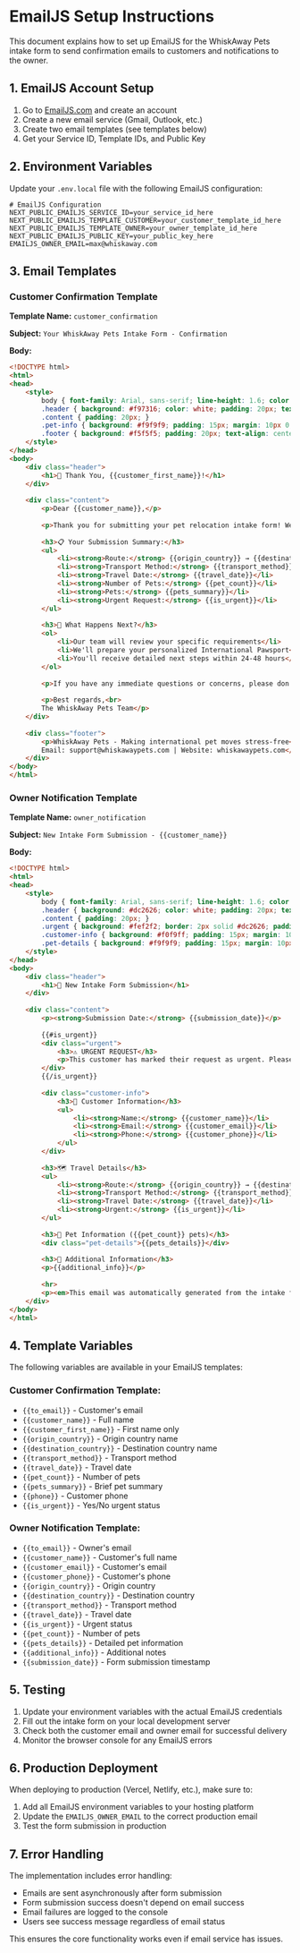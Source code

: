 # EmailJS Setup Instructions

This document explains how to set up EmailJS for the WhiskAway Pets intake form to send confirmation emails to customers and notifications to the owner.

## 1. EmailJS Account Setup

1. Go to [EmailJS.com](https://www.emailjs.com/) and create an account
2. Create a new email service (Gmail, Outlook, etc.)
3. Create two email templates (see templates below)
4. Get your Service ID, Template IDs, and Public Key

## 2. Environment Variables

Update your `.env.local` file with the following EmailJS configuration:

```env
# EmailJS Configuration
NEXT_PUBLIC_EMAILJS_SERVICE_ID=your_service_id_here
NEXT_PUBLIC_EMAILJS_TEMPLATE_CUSTOMER=your_customer_template_id_here  
NEXT_PUBLIC_EMAILJS_TEMPLATE_OWNER=your_owner_template_id_here
NEXT_PUBLIC_EMAILJS_PUBLIC_KEY=your_public_key_here
EMAILJS_OWNER_EMAIL=max@whiskaway.com
```

## 3. Email Templates

### Customer Confirmation Template

**Template Name:** `customer_confirmation`

**Subject:** `Your WhiskAway Pets Intake Form - Confirmation`

**Body:**
```html
<!DOCTYPE html>
<html>
<head>
    <style>
        body { font-family: Arial, sans-serif; line-height: 1.6; color: #333; }
        .header { background: #f97316; color: white; padding: 20px; text-align: center; }
        .content { padding: 20px; }
        .pet-info { background: #f9f9f9; padding: 15px; margin: 10px 0; border-left: 4px solid #f97316; }
        .footer { background: #f5f5f5; padding: 20px; text-align: center; font-size: 14px; }
    </style>
</head>
<body>
    <div class="header">
        <h1>🐾 Thank You, {{customer_first_name}}!</h1>
    </div>
    
    <div class="content">
        <p>Dear {{customer_name}},</p>
        
        <p>Thank you for submitting your pet relocation intake form! We've received your information and will review your request shortly.</p>
        
        <h3>📋 Your Submission Summary:</h3>
        <ul>
            <li><strong>Route:</strong> {{origin_country}} → {{destination_country}}</li>
            <li><strong>Transport Method:</strong> {{transport_method}}</li>
            <li><strong>Travel Date:</strong> {{travel_date}}</li>
            <li><strong>Number of Pets:</strong> {{pet_count}}</li>
            <li><strong>Pets:</strong> {{pets_summary}}</li>
            <li><strong>Urgent Request:</strong> {{is_urgent}}</li>
        </ul>
        
        <h3>🚀 What Happens Next?</h3>
        <ol>
            <li>Our team will review your specific requirements</li>
            <li>We'll prepare your personalized International Pawsport</li>
            <li>You'll receive detailed next steps within 24-48 hours</li>
        </ol>
        
        <p>If you have any immediate questions or concerns, please don't hesitate to contact us.</p>
        
        <p>Best regards,<br>
        The WhiskAway Pets Team</p>
    </div>
    
    <div class="footer">
        <p>WhiskAway Pets - Making international pet moves stress-free<br>
        Email: support@whiskawaypets.com | Website: whiskawaypets.com</p>
    </div>
</body>
</html>
```

### Owner Notification Template

**Template Name:** `owner_notification`

**Subject:** `New Intake Form Submission - {{customer_name}}`

**Body:**
```html
<!DOCTYPE html>
<html>
<head>
    <style>
        body { font-family: Arial, sans-serif; line-height: 1.6; color: #333; }
        .header { background: #dc2626; color: white; padding: 20px; text-align: center; }
        .content { padding: 20px; }
        .urgent { background: #fef2f2; border: 2px solid #dc2626; padding: 15px; margin: 10px 0; }
        .customer-info { background: #f0f9ff; padding: 15px; margin: 10px 0; }
        .pet-details { background: #f9f9f9; padding: 15px; margin: 10px 0; white-space: pre-line; }
    </style>
</head>
<body>
    <div class="header">
        <h1>🔔 New Intake Form Submission</h1>
    </div>
    
    <div class="content">
        <p><strong>Submission Date:</strong> {{submission_date}}</p>
        
        {{#is_urgent}}
        <div class="urgent">
            <h3>⚠️ URGENT REQUEST</h3>
            <p>This customer has marked their request as urgent. Please prioritize this submission.</p>
        </div>
        {{/is_urgent}}
        
        <div class="customer-info">
            <h3>👤 Customer Information</h3>
            <ul>
                <li><strong>Name:</strong> {{customer_name}}</li>
                <li><strong>Email:</strong> {{customer_email}}</li>
                <li><strong>Phone:</strong> {{customer_phone}}</li>
            </ul>
        </div>
        
        <h3>🗺️ Travel Details</h3>
        <ul>
            <li><strong>Route:</strong> {{origin_country}} → {{destination_country}}</li>
            <li><strong>Transport Method:</strong> {{transport_method}}</li>
            <li><strong>Travel Date:</strong> {{travel_date}}</li>
            <li><strong>Urgent:</strong> {{is_urgent}}</li>
        </ul>
        
        <h3>🐾 Pet Information ({{pet_count}} pets)</h3>
        <div class="pet-details">{{pets_details}}</div>
        
        <h3>📝 Additional Information</h3>
        <p>{{additional_info}}</p>
        
        <hr>
        <p><em>This email was automatically generated from the intake form submission.</em></p>
    </div>
</body>
</html>
```

## 4. Template Variables

The following variables are available in your EmailJS templates:

### Customer Confirmation Template:
- `{{to_email}}` - Customer's email
- `{{customer_name}}` - Full name
- `{{customer_first_name}}` - First name only
- `{{origin_country}}` - Origin country name
- `{{destination_country}}` - Destination country name
- `{{transport_method}}` - Transport method
- `{{travel_date}}` - Travel date
- `{{pet_count}}` - Number of pets
- `{{pets_summary}}` - Brief pet summary
- `{{phone}}` - Customer phone
- `{{is_urgent}}` - Yes/No urgent status

### Owner Notification Template:
- `{{to_email}}` - Owner's email
- `{{customer_name}}` - Customer's full name
- `{{customer_email}}` - Customer's email
- `{{customer_phone}}` - Customer's phone
- `{{origin_country}}` - Origin country
- `{{destination_country}}` - Destination country
- `{{transport_method}}` - Transport method
- `{{travel_date}}` - Travel date
- `{{is_urgent}}` - Urgent status
- `{{pet_count}}` - Number of pets
- `{{pets_details}}` - Detailed pet information
- `{{additional_info}}` - Additional notes
- `{{submission_date}}` - Form submission timestamp

## 5. Testing

1. Update your environment variables with the actual EmailJS credentials
2. Fill out the intake form on your local development server
3. Check both the customer email and owner email for successful delivery
4. Monitor the browser console for any EmailJS errors

## 6. Production Deployment

When deploying to production (Vercel, Netlify, etc.), make sure to:
1. Add all EmailJS environment variables to your hosting platform
2. Update the `EMAILJS_OWNER_EMAIL` to the correct production email
3. Test the form submission in production

## 7. Error Handling

The implementation includes error handling:
- Emails are sent asynchronously after form submission
- Form submission success doesn't depend on email success
- Email failures are logged to the console
- Users see success message regardless of email status

This ensures the core functionality works even if email service has issues.